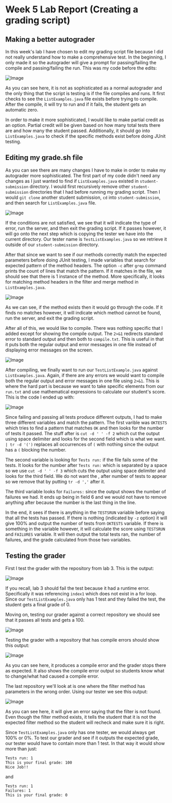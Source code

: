 # Week 5 Lab Report (Creating a grading script)

## Making a better autograder

In this week's lab I have chosen to edit my grading script file because I
did not really understand how to make a comprehensive test. In the beginning, 
I only made it so the autograder will give a prompt for passing/failing
the compile and passing/failing the run. This was my code before the edits:

![Image](Week5Images/before_script.png)

As you can see here, it is not as sophisticated as a normal autograder and the
only thing that the script is testing is if the file compiles and runs. It first
checks to see the `ListExamples.java` file exists before trying to compile. After
the compile, it will try to run and if it fails, the student gets an automatic zero.

In order to make it more sophisticated, I would like to make partial credit as an 
option. Partial credit will be given based on how many total tests there are and 
how many the student passed. Additionally, it should go into `ListExamples.java` 
to check if the specific methods exist before doing JUnit testing. 

## Editing my grade.sh file

As you can see there are many changes I have to make in order to make my autograder
more sophisticated. The first part of my code didn't need any changes as I just wanted
to find if `ListExamples.java` existed in `student-submission` directory. I would first
recursively remove other `student-submission` directories that I had before running 
my grading script. Then I would `git clone` another student submission, `cd` into 
`student-submission`, and then search for `ListExamples.java` file.

![Image](Week5Images/find_file.png)

If the conditions are not satisfied, we see that it will indicate the type of error,
run the server, and then exit the grading script. If it passes however, it will go onto
the next step which is copying the tester we have into the current directory. Our tester
name is `TestListExamples.java` so we retrieve it outside of our `student-submission` directory.

After that since we want to see if our methods correctly match the expected parameters before 
doing JUnit testing, I made variables that search for expected pattern of the method headers. 
The option `-c` after `grep` command prints the count of lines that match the pattern. If it matches
in the file, we should see that there is 1 instance of the method. More specifically, it looks 
for matching method headers in the filter and merge method in `ListExamples.java`. 

![Image](Week5Images/method_check.png)

As we can see, if the method exists then it would go through the code. If it finds no matches however, 
it will indicate which method cannot be found, run the server, and exit the grading script. 

After all of this, we would like to compile. There was nothing specific that I added except for showing
the compile output. The `2>&1` redirects standard error to standard output and then both to `compile.txt`.
This is useful in that it puts both the regular output and error messages in one file instead of displaying 
error messages on the screen. 

![Image](Week5Images/compile.png)

After compiling, we finally want to run our `TestListExample.java` against `ListExamples.java`. Again, 
if there are any errors we would want to compile both the regular output and error messages in one
file using `2>&1`. This is where the hard part is because we want to take specific elements from
our `run.txt` and use mathematical expressions to calculate our student's score. This is the code I 
ended up with:

![Image](Week5Images/run.png)

Since failing and passing all tests produce different outputs, I had to make three different variables 
and match the pattern. The first varible was `OKTESTS` which tries to find a pattern that matches `OK`
and then looks for the number of tests it passed. The stuff after is `cut -d ' ' -f 2` which cut the 
output using space delimiter and looks for the second field which is what we want. `| tr -d '(')`
replaces all occurrences of `(` with nothing since the output has a `(` blocking the number. 

The second variable is looking for `Tests run:` if the file fails some of the tests. It looks for the 
number after `Tests run:` which is separated by a space so we use  `cut -d ' ' -f 3` which cuts the 
output using space delimiter and looks for the third field. We do not want the , after number of tests 
to appear so we remove that by putting `tr -d ','` after it. 

The third variable looks for `Failures:` since the output shows the number of failures we had. It ends 
up being in field 6 and we would not have to remove anything after because the number is the last thing in 
the line. 

In the end, it sees if there is anything in the `TESTSRUN` variable before saying that all the tests
has passed. If there is nothing (indicated by `-z` option) it will give 100% and output the number of 
tests from `OKTESTS` variable. If there is something in the variable however, it will calculate the 
score using `TESTSRUN` and `FAILURES` variable. It will then output the total tests ran, the number 
of failures, and the grade calculated from those two variables. 

## Testing the grader

First I test the grader with the repository from lab 3. This is the output:

![Image](Week5Images/lab3_repo.png)

If you recall, lab 3 should fail the test because it had a runtime error. Specifically it was referencing
`index1` which does not exist in a for loop. Since our `TestListExamples.java` only has 1 test and they
failed the test, the student gets a final grade of 0.

Moving on, testing our grader against a correct repository we should see that it passes all tests 
and gets a 100. 

![Image](Week5Images/correct_repo.png)

Testing the grader with a repository that has compile errors should show this output:

![Image](Week5Images/compile_error.png)

As you can see here, it produces a compile error and the grader stops there as expected. It also shows 
the compile error output so students know what to change/what had caused a compile error. 

The last repository we'll look at is one where the filter method has parameters in the wrong 
order. Using our tester we see this output:

![Image](Week5Images/filter_method.png)

As you can see here, it will give an error saying that the filter is not found. Even though the filter
method exists, it tells the student that it is not the expected filter method so the student will 
recheck and make sure it is right. 

Since `TestListExamples.java` only has one tester, we would always get 100% or 0%. To test our
grader and see if it outputs the expected grade, our tester would have to contain more than 1 test. In
that way it would show more than just:

```
Tests run: 1
This is your final grade: 100
Nice Job!!
``` 

and 

```
Tests run: 1
Failures: 1
This is your final grade: 0
```
